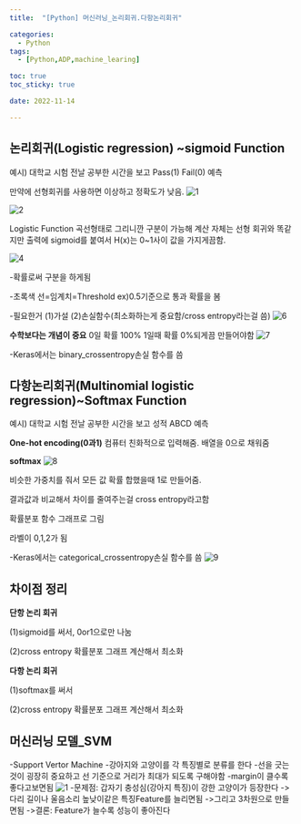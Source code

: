 ```yaml
---
title:  "[Python] 머신러닝_논리회귀.다항논리회귀" 

categories:
  - Python
tags:
  - [Python,ADP,machine_learing]

toc: true
toc_sticky: true

date: 2022-11-14

---
```



## 논리회귀(Logistic regression) ~sigmoid Function

예시) 대학교 시험 전날 공부한 시간을 보고 Pass(1) Fail(0) 예측

만약에 선형회귀를 사용하면 이상하고 정확도가 낮음.
![1](https://user-images.githubusercontent.com/88616282/201675988-5d0cac5c-678e-457b-9a72-e8b9714f2720.png)

![2](https://user-images.githubusercontent.com/88616282/201676041-b359bcce-cd8d-492c-86fb-45203f0c85ec.png)

Logistic Function 곡선형태로 그리니깐 구분이 가능해 계산 자체는 선형 회귀와 똑같지만 출력에 sigmoid를 붙여서 H(x)는 0~1사이 값을 가지게끔함. 

![4](https://user-images.githubusercontent.com/88616282/201676310-b603b504-8cc6-4e1e-bcb3-b8174a81edc9.png)

-확률로써 구분을 하게됨

-초록색 선=임계치=Threshold ex)0.5기준으로 통과 확률을 봄 

-필요한거 (1)가설 (2)손실함수(최소화하는게 중요함/cross entropy라는걸 씀)
![6](https://user-images.githubusercontent.com/88616282/201676218-bada9335-06ba-4377-a73c-16f3e4c55c55.png)

**수학보다는 개념이 중요**
0일 확률 100% 1일때 확률 0%되게끔 만들어야함
![7](https://user-images.githubusercontent.com/88616282/201676425-3b5af2b7-7661-4b09-b232-142efa85caa0.png)

-Keras에서는 binary_crossentropy손실 함수를 씀 

## 다항논리회귀(Multinomial logistic regression)~Softmax Function

예시) 대학교 시험 전날 공부한 시간을 보고 성적 ABCD 예측

**One-hot encoding(0과1)**
컴퓨터 친화적으로 입력해줌. 배열을 0으로 채워줌 

**softmax**
![8](https://user-images.githubusercontent.com/88616282/201676562-e19f0ddc-aa5e-4b72-8432-1dad9134e841.png)

비슷한 가중치를 줘서 모든 값 확률 합했을때 1로 만들어줌.

결과값과 비교해서 차이를 줄여주는걸 cross entropy라고함 

확률분포 함수 그래프로 그림 

라벨이 0,1,2가 됨 

-Keras에서는 categorical_crossentropy손실 함수를 씀 
![9](https://user-images.githubusercontent.com/88616282/201676524-71741510-f480-4153-ace2-f06e24c79514.png)



## 차이점 정리 

**단항 논리 회귀**

(1)sigmoid를 써서, 0or1으로만 나눔

(2)cross entropy 확률분포 그래프 계산해서 최소화 

**다항 논리 회귀**

(1)softmax를 써서

(2)cross entropy 확률분포 그래프 계산해서 최소화 

## 머신러닝 모델_SVM
-Support Vertor Machine
-강아지와 고양이를 각 특징별로 분류를 한다 
-선을 긋는 것이 굉장히 중요하고 선 기준으로 거리가 최대가 되도록 구해야함
-margin이 클수록 좋다고보면됨 
![1](https://user-images.githubusercontent.com/88616282/202183568-907c6819-06d0-4f2b-8d20-e13a2bcc8794.png)
-문제점: 갑자기 충성심(강아지 특징)이 강한 고양이가 등장한다
->다리 길이나 울음소리 높낮이같은 특징Feature를 늘리면됨
->그리고 3차원으로 만들면됨
->결론: Feature가 늘수록 성능이 좋아진다 


